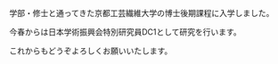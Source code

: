 <!-- news0009.md -->
<!-- 京都工芸繊維大学大学院工芸科学研究科設計工学専攻博士後期課程に入学しました -->
<!-- 2024-04-05 -->

学部・修士と通ってきた京都工芸繊維大学の博士後期課程に入学しました。

今春からは日本学術振興会特別研究員DC1として研究を行います。

これからもどうぞよろしくお願いいたします。